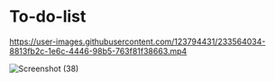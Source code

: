 # To-do-list

https://user-images.githubusercontent.com/123794431/233564034-8813fb2c-1e6c-4446-98b5-763f81f38663.mp4


![Screenshot (38)](https://user-images.githubusercontent.com/123794431/233565280-5a58faa3-10e6-4b52-a0bf-669b98fc07eb.png)
